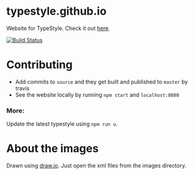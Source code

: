 # typestyle.github.io
Website for TypeStyle. Check it out [here](https://typestyle.github.io/).

[![Build Status](https://travis-ci.org/typestyle/typestyle.github.io.svg?branch=source)](https://travis-ci.org/typestyle/typestyle.github.io)

# Contributing 
* Add commits to `source` and they get built and published to `master` by travis
* See the website locally by running `npm start` and `localhost:8080`

### More:
Update the latest typestyle using `npm run u`. 

# About the images
Drawn using [draw.io](https://draw.io). Just open the xml files from the images directory.
